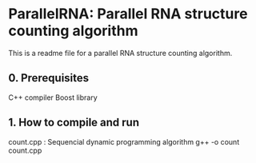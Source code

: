 # ParallelRNA: Parallel RNA structure counting algorithm
This is a readme file for a parallel RNA structure counting algorithm.
## 0. Prerequisites
C++ compiler
Boost library

## 1. How to compile and run
count.cpp : Sequencial dynamic programming algorithm
g++ -o count count.cpp

<!--## 2. Files-->
<!--The following files are included in this folder, in addition to this readme-->
<!--file, readme.md.-->
<!--<ul>-->
<!--<li>md.c: Main C program</li>-->
<!--<li>md.h: Header file for md.c</li>-->
<!--<li>md.in: Input parameter file (to be redirected to the standard input)</li>-->
<!--</ul>-->
<!--![Screen shot of MD simulation](ScreenShot.png)-->
